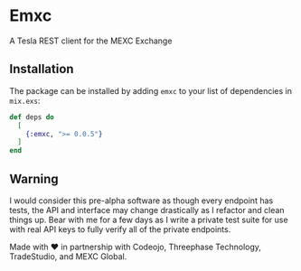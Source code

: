 # Emxc

A Tesla REST client for the MEXC Exchange

## Installation

The package can be installed by adding `emxc` to your list of dependencies in `mix.exs`:

```elixir
def deps do
  [
    {:emxc, ">= 0.0.5"}
  ]
end
```

## Warning
I would consider this pre-alpha software as though every endpoint has tests, the API and interface may change drastically as I refactor and clean things up.
Bear with me for a few days as I write a private test suite for use with real API keys to fully verify all of the private endpoints.

Made with ❤️ in partnership with Codeojo, Threephase Technology, TradeStudio, and MEXC Global.
